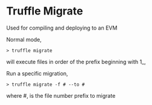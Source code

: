 # Truffle Migrate
Used for compiling and deploying to an EVM

Normal mode,

    > truffle migrate

will execute files in order of the prefix beginning with 1_,

Run a specific migration,

    > truffle migrate -f # --to #

where #, is the file number prefix to migrate
